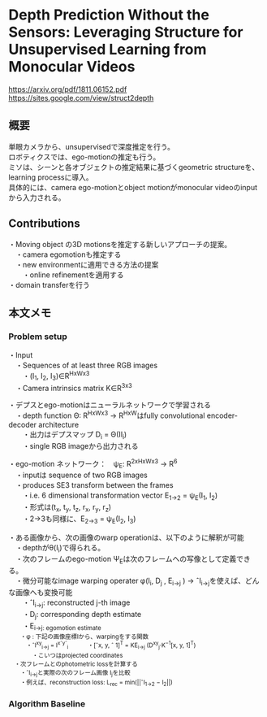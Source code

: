 # Depth Prediction Without the Sensors: Leveraging Structure for Unsupervised Learning from Monocular Videos
https://arxiv.org/pdf/1811.06152.pdf  
https://sites.google.com/view/struct2depth  

## 概要
単眼カメラから、unsupervisedで深度推定を行う。  
ロボティクスでは、ego-motionの推定も行う。  
ミソは、シーンと各オブジェクトの推定結果に基づくgeometric structureを、learning processに導入。  
具体的には、camera ego-motionとobject motionがmonocular videoのinputから入力される。  

## Contributions  
・Moving object の3D motionsを推定する新しいアプローチの提案。  
　・camera egomotionも推定する  
　・new environmentに適用できる方法の提案  
　　・online refinementを適用する  
・domain transferを行う  

## 本文メモ  

### Problem setup
・Input  
　・Sequences of at least three RGB images  
　　・(I<sub>1</sub>, I<sub>2</sub>, I<sub>3</sub>)∈R<sup>HxWx3</sup>  
　・Camera intrinsics matrix K∈R<sup>3x3</sup>  
  
・デプスとego-motionはニューラルネットワークで学習される  
　・depth function Θ: R<sup>HxWx3</sup> → R<sup>HxW</sup>はfully convolutional encoder-decoder architecture  
　　・出力はデプスマップ D<sub>i</sub> = Θ(II<sub>i</sub>)  
　　・single RGB imageから出力される  
  
・ego-motion ネットワーク：　ψ<sub>E</sub>: R<sup>2xHxWx3</sup> → R<sup>6</sup>  
　・inputは sequence of two RGB images  
　・produces SE3 transform between the frames  
　　・i.e. 6 dimensional transformation vector E<sub>1→2</sub> = ψ<sub>E</sub>(I<sub>1</sub>, I<sub>2</sub>)  
　　・形式は(t<sub>x</sub>, t<sub>y</sub>, t<sub>z</sub>, r<sub>x</sub>, r<sub>y</sub>, r<sub>z</sub>)  
　　・2→3も同様に、E<sub>2→3</sub> = ψ<sub>E</sub>(I<sub>2</sub>, I<sub>3</sub>)  
  
・ある画像から、次の画像のwarp operationは、以下のように解釈が可能  
　・depthがθ(I<sub>i</sub>)で得られる。  
　・次のフレームのego-motion Ψ<sub>E</sub>は次のフレームへの写像として定義できる。  
　・微分可能なimage warping operater φ(I<sub>i</sub>, D<sub>j</sub> , E<sub>i→j</sub> ) → ˆI<sub>i→j</sub>を使えば、どんな画像へも変換可能  
　　・ˆI<sub>i→j</sub>: reconstructed j-th image  
　　・D<sub>j</sub>: corresponding depth estimate  
　　・E<sub>i→j</sbu>: egomotion estimate  
　　・φ : 下記の画像座標Iから、warpingをする関数  
　　　・ˆI<sup>xy</sup><sub>i→j</sub> = I<sup>xˆyˆ</sup><sub>i</sub>
　　　・[ˆx, y, ˆ 1]<sup>T</sup> = KE<sub>i→j</sub> (D<sup>xy</sup><sub>j</sub>·K<sup>−1</sup>[x, y, 1]<sup>T</sup>)  
　　　　・こいつはprojected coordinates  
　・次フレームとのphotometric lossを計算する  
　　・ˆI<sub>i→j</sub>と実際の次のフレーム画像 I<sub>j</sub>を比較  
　　・例えば、reconstruction loss: L<sub>rec</sub> = min(||ˆI<sub>1→2</sub> − I<sub>2</sub>||)  
  
### Algorithm Baseline  
